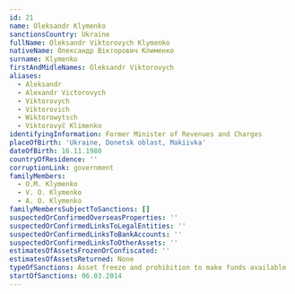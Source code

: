 ```yaml
---
id: 21
name: Oleksandr Klymenko
sanctionsCountry: Ukraine
fullName: Oleksandr Viktorovych Klymenko
nativeName: Олександр Вікторович Клименко
surname: Klymenko
firstAndMidleNames: Oleksandr Viktorovych
aliases:
  - Aleksandr
  - Alexandr Victorovych
  - Viktorovych
  - Viktorovich
  - Wiktorowytsch
  - Viktorovyč Klimenko
identifyingInformation: Former Minister of Revenues and Charges
placeOfBirth: 'Ukraine, Donetsk oblast, Makiivka'
dateOfBirth: 16.11.1980
countryOfResidence: ''
corruptionLink: government
familyMembers:
  - O.M. Klymenko
  - V. O. Klymenko
  - A. O. Klymenko
familyMembersSubjectToSanctions: []
suspectedOrConfirmedOverseasProperties: ''
suspectedOrConfirmedLinksToLegalEntities: ''
suspectedOrConfirmedLinksToBankAccounts: ''
suspectedOrConfirmedLinksToOtherAssets: ''
estimatesOfAssetsFrozenOrConfiscated: ''
estimatesOfAssetsReturned: None
typeOfSanctions: Asset freeze and prohibition to make funds available
startOfSanctions: 06.03.2014
---
```


